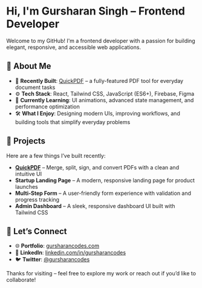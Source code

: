 # Hi, I'm Gursharan Singh – Frontend Developer

Welcome to my GitHub! I'm a frontend developer with a passion for building elegant, responsive, and accessible web applications.

## 🔎 About Me

- 🔭 **Recently Built**: [QuickPDF](https://quickpdf-app.vercel.app) – a fully-featured PDF tool for everyday document tasks  
- ⚙️ **Tech Stack**: React, Tailwind CSS, JavaScript (ES6+), Firebase, Figma  
- 🌱 **Currently Learning**: UI animations, advanced state management, and performance optimization  
- 🛠️ **What I Enjoy**: Designing modern UIs, improving workflows, and building tools that simplify everyday problems  

## 🚀 Projects

Here are a few things I’ve built recently:

- **[QuickPDF]([https://your-link.com](https://quickpdf-app.vercel.app))** – Merge, split, sign, and convert PDFs with a clean and intuitive UI  
- **Startup Landing Page** – A modern, responsive landing page for product launches  
- **Multi-Step Form** – A user-friendly form experience with validation and progress tracking  
- **Admin Dashboard** – A sleek, responsive dashboard UI built with Tailwind CSS  

## 🤝 Let’s Connect

- 🌐 **Portfolio**: [gursharancodes.com](https://gursharancodes.com)  
- 💼 **LinkedIn**: [linkedin.com/in/gursharancodes](https://linkedin.com/in/gursharancodes)  
- 🐦 **Twitter**: [@gursharancodes](https://x.com/gursharancodes)  

Thanks for visiting – feel free to explore my work or reach out if you’d like to collaborate!
